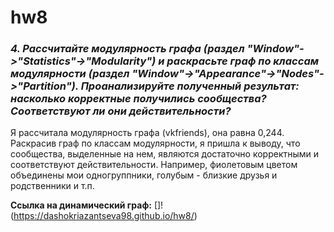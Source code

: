 # hw8
### *4. Рассчитайте модулярность графа (раздел "Window"->"Statistics"->"Modularity") и раскрасьте граф по классам модулярности (раздел "Window"->"Appearance"->"Nodes"->"Partition"). Проанализируйте полученный результат: насколько корректные получились сообщества? Соответствуют ли они действительности?*
Я рассчитала модулярность графа (vkfriends), она равна 0,244. Раскрасив граф по классам модулярности, я пришла к выводу, что сообщества, выделенные на нем, являются достаточно корректными и соответствуют действительности. Например, фиолетовым цветом объединены мои одногруппники, голубым - близкие друзья и родственники и т.п. 

**Ссылка на динамический граф:** []!(https://dashokriazantseva98.github.io/hw8/)
